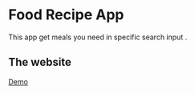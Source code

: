 # Food Recipe App

This app get meals you need in specific search input .

## The website

[Demo](https://salman-a-asaad.github.io/Food-Recipe-App/)
